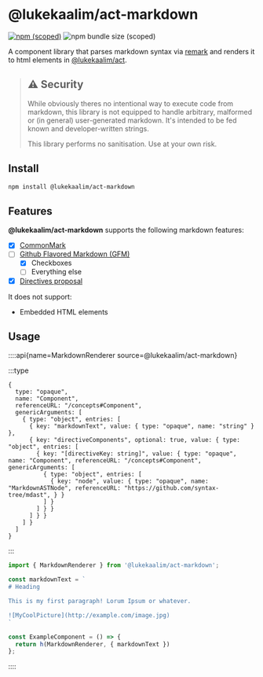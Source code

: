 # @lukekaalim/act-markdown

[![npm (scoped)](https://img.shields.io/npm/v/@lukekaalim/act-markdown)](https://www.npmjs.com/package/@lukekaalim/act-markdown)
![npm bundle size (scoped)](https://img.shields.io/bundlephobia/minzip/@lukekaalim/act-markdown)

A component library that parses markdown syntax via [remark](https://github.com/remarkjs/remark)
and renders it to html elements in [@lukekaalim/act](https://act.luke.kaal.im).

> ## ⚠️ Security
> 
> While obviously theres no intentional way to execute code from markdown, this
> library is not equipped to handle arbitrary, malformed or (in general) user-generated
> markdown. It's intended to be fed known and developer-written strings.
>
> This library performs no sanitisation. Use at your own risk.

## Install
```bash
npm install @lukekaalim/act-markdown
```

## Features
**@lukekaalim/act-markdown** supports the following markdown features:
  - [X] [CommonMark](https://commonmark.org/)
  - [ ] [Github Flavored Markdown (GFM)](https://github.github.com/gfm)
    - [X] Checkboxes
    - [ ] Everything else
  - [X] [Directives proposal](https://talk.commonmark.org/t/generic-directives-plugins-syntax/444)

It does not support:
  - Embedded HTML elements

## Usage

::::api{name=MarkdownRenderer source=@lukekaalim/act-markdown}

:::type
```
{
  type: "opaque",
  name: "Component",
  referenceURL: "/concepts#Component",
  genericArguments: [
    { type: "object", entries: [
      { key: "markdownText", value: { type: "opaque", name: "string" } },
      { key: "directiveComponents", optional: true, value: { type: "object", entries: [
        { key: "[directiveKey: string]", value: { type: "opaque", name: "Component", referenceURL: "/concepts#Component", genericArguments: [
          { type: "object", entries: [
            { key: "node", value: { type: "opaque", name: "MarkdownASTNode", referenceURL: "https://github.com/syntax-tree/mdast", } }
          ] }
        ] } }
      ] } }
    ] }
  ]
}
```
:::

```ts
import { MarkdownRenderer } from '@lukekaalim/act-markdown';

const markdownText = `
# Heading

This is my first paragraph! Lorum Ipsum or whatever.

![MyCoolPicture](http://example.com/image.jpg)
`

const ExampleComponent = () => {
  return h(MarkdownRenderer, { markdownText })
};
```

::::